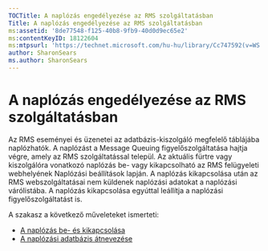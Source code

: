 ```yaml
---
TOCTitle: A naplózás engedélyezése az RMS szolgáltatásban
Title: A naplózás engedélyezése az RMS szolgáltatásban
ms:assetid: '8de77548-f125-40b8-9fb9-40d0d9ec65e2'
ms:contentKeyID: 18122604
ms:mtpsurl: 'https://technet.microsoft.com/hu-hu/library/Cc747592(v=WS.10)'
author: SharonSears
ms.author: SharonSears
---
```


A naplózás engedélyezése az RMS szolgáltatásban
===============================================

Az RMS eseményei és üzenetei az adatbázis-kiszolgáló megfelelő táblájába naplózhatók. A naplózást a Message Queuing figyelőszolgáltatása hajtja végre, amely az RMS szolgáltatással települ. Az aktuális fürtre vagy kiszolgálóra vonatkozó naplózás be- vagy kikapcsolható az RMS felügyeleti webhelyének Naplózási beállítások lapján. A naplózás kikapcsolása után az RMS webszolgáltatásai nem küldenek naplózási adatokat a naplózási várólistába. A naplózás kikapcsolása egyúttal leállítja a naplózási figyelőszolgáltatást is.

A szakasz a következő műveleteket ismerteti:

-   [A naplózás be- és kikapcsolása](https://technet.microsoft.com/8e672f95-566f-4070-9a2a-2f70f087148f)
-   [A naplózási adatbázis átnevezése](https://technet.microsoft.com/e0e8dc95-767f-4b84-8966-914ab083471b)
